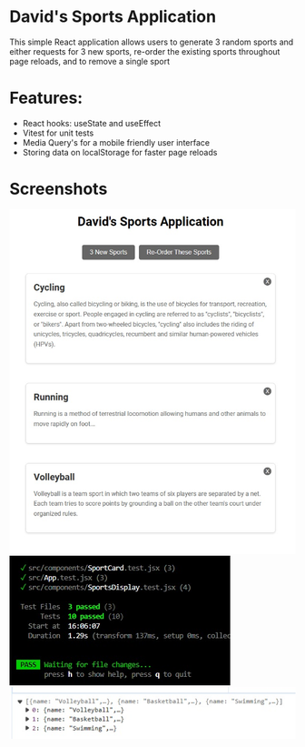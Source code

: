 # David's Sports Application

This simple React application allows users to generate 3 random sports and either requests for 3 new sports, re-order the existing sports throughout page reloads, and to remove a single sport

# Features:

- React hooks: useState and useEffect 
- Vitest for unit tests
- Media Query's for a mobile friendly user interface
- Storing data on localStorage for faster page reloads

# Screenshots

![alt text](https://github.com/dmackeyward/davids-sports-app/blob/dev/screenshots/0.jpg?raw=true)
![alt text](https://github.com/dmackeyward/davids-sports-app/blob/dev/screenshots/1.jpg?raw=true)
![alt text](https://github.com/dmackeyward/davids-sports-app/blob/dev/screenshots/2.jpg?raw=true)

